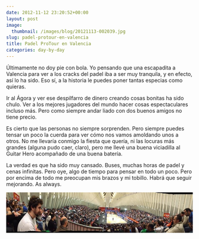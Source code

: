 ```yaml
---
date: 2012-11-12 23:20:52+00:00
layout: post
image:
  thumbnail: /images/blog/20121113-002039.jpg
slug: padel-protour-en-valencia
title: Padel ProTour en Valencia
categories: day-by-day
---
```


Últimamente no doy pie con bola. Yo pensando que una escapadita a Valencia para ver a los cracks del padel iba a ser muy tranquila, y en efecto, así lo ha sido. Eso sí, a la historia le puedes poner tantas especias como quieras.

Ir al Ágora y ver ese despilfarro de dinero creando cosas bonitas ha sido chulo. Ver a los mejores jugadores del mundo hacer cosas espectaculares incluso más. Pero como siempre andar liado con dos buenos amigos no tiene precio.

Es cierto que las personas no siempre sorprenden. Pero siempre puedes tensar un poco la cuerda para ver cómo nos vamos amoldando unos a otros. No me llevaría conmigo la fiesta que quería, ni las locuras más grandes (alguna pudo caer, claro), pero me llevé una buena viciadilla al Guitar Hero acompañado de una buena batería.

La verdad es que ha sido muy cansado. Buses, muchas horas de padel y cenas infinitas. Pero oye, algo de tiempo para pensar en todo un poco. Pero por encima de todo me preocupan mis brazos y mi tobillo. Habrá que seguir mejorando. As always.

[![20121113-002039.jpg](/images/blog/20121113-002039.jpg)](/images/blog/20121113-002039.jpg)
